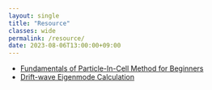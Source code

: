 ```yaml
---
layout: single
title: "Resource"
classes: wide
permalink: /resource/
date: 2023-08-06T13:00:00+09:00
---
```


* [Fundamentals of Particle-In-Cell Method for Beginners](https://fplunist.notion.site/Fundamentals-of-Particle-In-Cell-Method-for-Beginners-a192ace05b644b6da250a9d34e0ef32b)
* [Drift-wave Eigenmode Calculation](https://fplunist.notion.site/Drift-wave-Eigenmode-Calculation-bf8151c52681456184cbda86eae29541)
